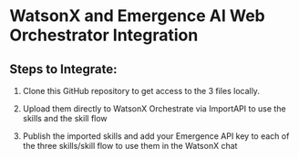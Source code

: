 # WatsonX and Emergence AI Web Orchestrator Integration

## Steps to Integrate:
1. Clone this GitHub repository to get access to the 3 files locally.

2. Upload them directly to WatsonX Orchestrate via ImportAPI to use the skills and the skill flow

3. Publish the imported skills and add your Emergence API key to each of the three skills/skill flow to use them in the WatsonX chat

